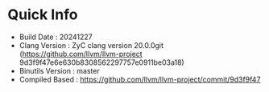 # Quick Info
* Build Date : 20241227
* Clang Version : ZyC clang version 20.0.0git (https://github.com/llvm/llvm-project 9d3f9f47e6e630b8308562297757e0911be03a18)
* Binutils Version : master
* Compiled Based : https://github.com/llvm/llvm-project/commit/9d3f9f47

